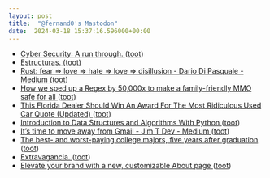 ```yaml
---
layout: post
title:  "@fernand0's Mastodon"
date:  2024-03-18 15:37:16.596000+00:00
---
```

*  [Cyber Security: A run through. ](https://dev.to/dev180memes/cyber-security-a-run-through-1jk) ([toot](https://mastodon.social/@fernand0/112117431441443456))
*  [Estructuras. ](https://www.flickr.com/photos/fernand0/53563844272) ([toot](https://mastodon.social/@fernand0/112117354541723196))
*  [Rust: fear => love => hate => love => disillusion - Dario Di Pasquale - Medium ](https://dariodip.medium.com/rust-fear-love-hate-love-disillusion-fa9f6f05b54) ([toot](https://mastodon.social/@fernand0/112116669924280488))
*  [How we sped up a Regex by 50,000x to make a family-friendly MMO safe for all ](https://dev.to/tyteen4a03/how-we-sped-up-a-regex-by-50000x-to-make-a-family-friendly-mmo-safe-for-all-2kk) ([toot](https://mastodon.social/@fernand0/112116461070732030))
*  [This Florida Dealer Should Win An Award For The Most Ridiculous Used Car Quote (Updated) ](https://jalopnik.com/this-florida-dealer-should-win-an-award-for-the-most-ri-184855540) ([toot](https://mastodon.social/@fernand0/112116131141077599))
*  [Introduction to Data Structures and Algorithms With Python ](https://dev.to/smartjeff/introduction-to-data-structures-and-algorithms-with-python-33c) ([toot](https://mastodon.social/@fernand0/112116012447577983))
*  [It’s time to move away from Gmail - Jim T Dev - Medium ](https://medium.com/@jimtdev/its-time-to-move-away-from-gmail-989bd859a81) ([toot](https://mastodon.social/@fernand0/112114385368853082))
*  [The best- and worst-paying college majors, five years after graduation ](https://www.cnbc.com/2022/02/12/the-best-and-worst-paying-college-majors-five-years-after-graduation.htm) ([toot](https://mastodon.social/@fernand0/112112415886889168))
*  [Extravagancia. ](https://avecesunafoto.wordpress.com/2024/03/17/extravagancia) ([toot](https://mastodon.social/@fernand0/112112413069164822))
*  [Elevate your brand with a new, customizable About page ](https://blog.medium.com/elevate-your-brand-with-a-new-customizable-about-page-3392eb9fba7) ([toot](https://mastodon.social/@fernand0/112112232287051472))
